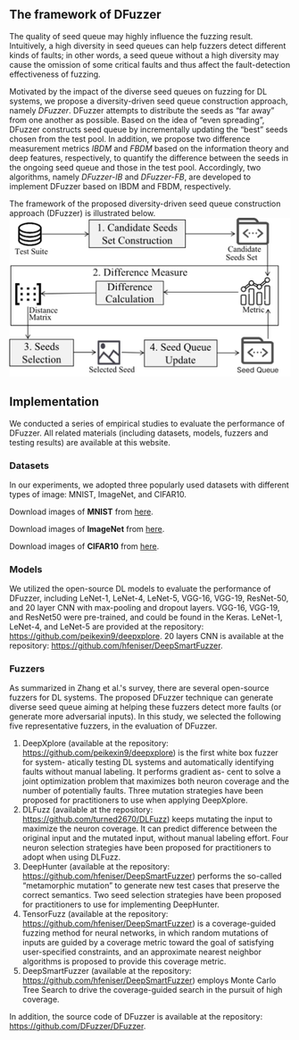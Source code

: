 ## The framework of DFuzzer

The quality of seed queue may highly influence the fuzzing result. Intuitively, a high diversity in seed queues can help fuzzers detect different kinds of faults; in other words, a seed queue without a high diversity may cause the omission of some critical faults and thus affect the fault-detection effectiveness of fuzzing.

Motivated by the impact of the diverse seed queues on fuzzing for DL systems, we propose a diversity-driven seed queue construction approach, namely _DFuzzer_. DFuzzer attempts to distribute the seeds as “far away” from one another as possible. Based on the idea of “even spreading”, DFuzzer constructs seed queue by incrementally updating the “best” seeds chosen from the test pool. In addition, we propose two difference measurement metrics _IBDM_ and _FBDM_ based on the information theory and deep features, respectively, to quantify the difference between the seeds in the ongoing seed queue and those in the test pool. Accordingly, two algorithms, namely _DFuzzer-IB_ and _DFuzzer-FB_, are developed to implement DFuzzer based on IBDM and FBDM, respectively.

The framework of the proposed diversity-driven seed queue construction approach (DFuzzer) is illustrated below.
![Image](https://github.com/DFuzzer/DFuzzer/blob/main/d2s2framework2.jpg)

## Implementation
We conducted a series of empirical studies to evaluate the performance of DFuzzer. All related materials (including datasets, models, fuzzers and testing results) are available at this website.

### Datasets
In our experiments, we adopted three popularly used datasets with different types of image: MNIST, ImageNet, and CIFAR10.

Download images of **MNIST** from [here](http://yann.lecun.com/exdb/mnist/).

Download images of **ImageNet** from [here](https://image-net.org/).

Download images of **CIFAR10** from [here](https://cifar.ca/).

### Models

We utilized the open-source DL models to evaluate the performance of DFuzzer, including LeNet-1, LeNet-4, LeNet-5, VGG-16, VGG-19, ResNet-50, and 20 layer CNN with max-pooling and dropout layers. VGG-16, VGG-19, and ResNet50 were pre-trained, and could be found in the Keras. LeNet-1, LeNet-4, and LeNet-5 are provided at the repository: https://github.com/peikexin9/deepxplore. 20 layers CNN is available at the repository: https://github.com/hfeniser/DeepSmartFuzzer.

### Fuzzers

As summarized in Zhang et al.'s survey, there are several open-source fuzzers for DL systems. The proposed DFuzzer technique can generate diverse seed queue aiming at helping these fuzzers detect more faults (or generate more adversarial inputs). In this study, we selected the following five representative fuzzers, in the evaluation of DFuzzer. 

1. DeepXplore (available at the repository: https://github.com/peikexin9/deepxplore) is the first white box fuzzer for system- atically testing DL systems and automatically identifying faults without manual labeling. It performs gradient as- cent to solve a joint optimization problem that maximizes both neuron coverage and the number of potentially faults. Three mutation strategies have been proposed for practitioners to use when applying DeepXplore.
2. DLFuzz (available at the repository: https://github.com/turned2670/DLFuzz) keeps mutating the input to maximize the neuron coverage. It can predict difference between the original input and the mutated input, without manual labeling effort. Four neuron selection strategies have been proposed for practitioners to adopt when using DLFuzz.
3. DeepHunter (available at the repository: https://github.com/hfeniser/DeepSmartFuzzer) performs the so-called “metamorphic mutation” to generate new test cases that preserve the correct semantics. Two seed selection strategies have been proposed for practitioners to use for implementing DeepHunter.
4. TensorFuzz (available at the repository: https://github.com/hfeniser/DeepSmartFuzzer) is a coverage-guided fuzzing method for neural networks, in which random mutations of inputs are guided by a coverage metric toward the goal of satisfying user-specified constraints, and an approximate nearest neighbor algorithms is proposed to provide this coverage metric.
5. DeepSmartFuzzer (available at the repository: https://github.com/hfeniser/DeepSmartFuzzer) employs Monte Carlo Tree Search to drive the coverage-guided search in the pursuit of high coverage.

In addition, the source code of DFuzzer is available at the repository: https://github.com/DFuzzer/DFuzzer.


